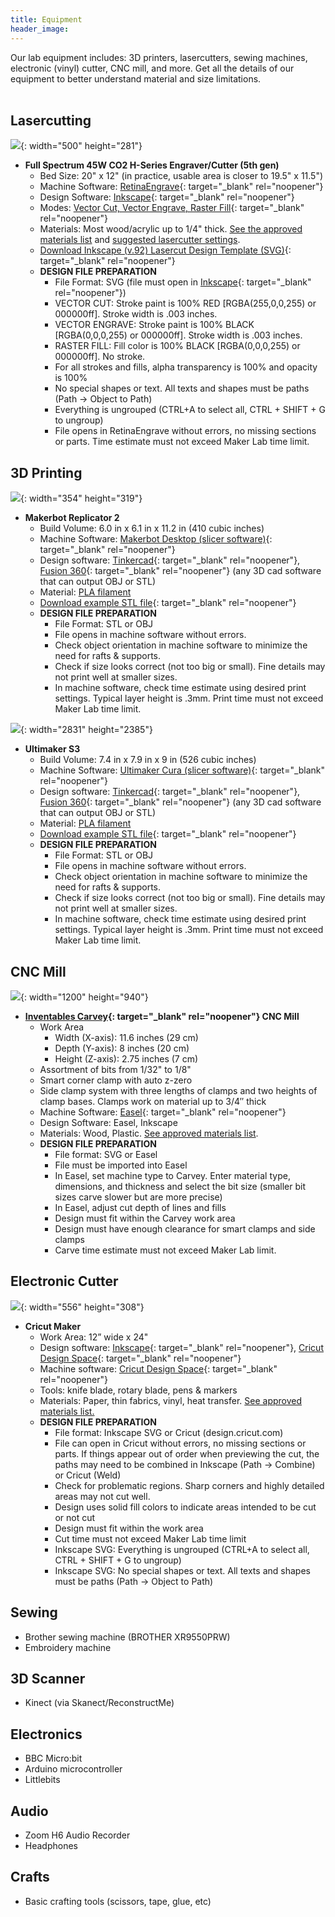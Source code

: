 ```yaml
---
title: Equipment
header_image:
---
```


Our lab equipment includes: 3D printers, lasercutters, sewing machines, electronic (vinyl) cutter, CNC mill, and more. Get all the details of our equipment to better understand material and size limitations.<br>&nbsp;

## Lasercutting

![](/uploads/equipment/full-spectrum-laser-h-series-20-x-12-laser-cutter-orig.jpg){: width="500" height="281"}

* **Full Spectrum 45W CO2 H-Series Engraver/Cutter (5th gen)**
  * Bed Size: 20" x 12" (in practice, usable area is closer to 19.5" x 11.5")
  * Machine Software: [RetinaEngrave](http://laser101.fslaser.com/RetinaEngrave){: target="_blank" rel="noopener"}
  * Design Software: [Inkscape](http://inkscape.org){: target="_blank" rel="noopener"}
  * Modes: [Vector Cut, Vector Engrave, Raster Fill](https://lasercuttingsheffield.wordpress.com/engraving-and-cutting/){: target="_blank" rel="noopener"}
  * Materials: Most wood/acrylic up to 1/4" thick. [See the approved materials list](materials#approved-lasercutter-materials) and [suggested lasercutter settings](materials#suggested-lasercutter-settings).
  * [Download Inkscape (v.92) Lasercut Design Template (SVG)](https://raw.githubusercontent.com/cplmakerlab/general/master/templates/cplmakerlab-lasercut-template-inkscape-v92.svg){: target="_blank" rel="noopener"}
  * **DESIGN FILE PREPARATION**
    * File Format: SVG (file must open in [Inkscape](http://inkscape.org/){: target="_blank" rel="noopener"})
    * VECTOR CUT: Stroke paint is 100% RED \[RGBA(255,0,0,255) or 000000ff\]. Stroke width is .003 inches.
    * VECTOR ENGRAVE: Stroke paint is 100% BLACK \[RGBA(0,0,0,255) or 000000ff\]. Stroke width is .003 inches.
    * RASTER FILL: Fill color is 100% BLACK \[RGBA(0,0,0,255) or 000000ff\]. No stroke.
    * For all strokes and fills, alpha transparency is 100% and opacity is 100%
    * No special shapes or text. All texts and shapes must be paths (Path -&gt; Object to Path)
    * Everything is ungrouped (CTRL+A to select all, CTRL + SHIFT + G to ungroup)
    * File opens in RetinaEngrave without errors, no missing sections or parts. Time estimate must not exceed Maker Lab time limit.&nbsp;

## 3D Printing

![](/uploads/equipment/makerbot-replicator-2-2-0.jpg){: width="354" height="319"}

* **Makerbot Replicator 2**
  * Build Volume: 6.0 in x 6.1 in x 11.2 in (410 cubic inches)
  * Machine Software: [Makerbot Desktop (slicer software)](https://support.makerbot.com/troubleshooting/makerbot-desktop-software/software-download/download_12190){: target="_blank" rel="noopener"}
  * Design software: [Tinkercad](http://tinkercad.com){: target="_blank" rel="noopener"}, [Fusion 360](https://www.autodesk.com/products/fusion-360/personal){: target="_blank" rel="noopener"} (any 3D cad software that can output OBJ or STL)
  * Material: [PLA filament](materials)
  * [Download example STL file](https://cdn.thingiverse.com/assets/94/00/bf/48/20/Harold-Washington-CPLMakerLab.stl){: target="_blank" rel="noopener"}
  * **DESIGN FILE PREPARATION**
    * File Format: STL or OBJ
    * File opens in machine software without errors.
    * Check object orientation in machine software to minimize the need for rafts & supports.
    * Check if size looks correct (not too big or small). Fine details may not print well at smaller sizes.
    * In machine software, check time estimate using desired print settings. Typical layer height is .3mm. Print time must not exceed Maker Lab time limit.&nbsp;

![](/uploads/equipment/ultimaker-s3-front.jpg){: width="2831" height="2385"}

* **Ultimaker S3**
  * Build Volume: 7.4 in x 7.9 in x 9 in (526 cubic inches)
  * Machine Software: [Ultimaker Cura (slicer software)](https://ultimaker.com/software/ultimaker-cura){: target="_blank" rel="noopener"}
  * Design software: [Tinkercad](http://tinkercad.com){: target="_blank" rel="noopener"}, [Fusion 360](https://www.autodesk.com/products/fusion-360/personal){: target="_blank" rel="noopener"} (any 3D cad software that can output OBJ or STL)
  * Material: [PLA filament](materials)
  * [Download example STL file](https://cdn.thingiverse.com/assets/94/00/bf/48/20/Harold-Washington-CPLMakerLab.stl){: target="_blank" rel="noopener"}
  * **DESIGN FILE PREPARATION**
    * File Format: STL or OBJ
    * File opens in machine software without errors.
    * Check object orientation in machine software to minimize the need for rafts & supports.
    * Check if size looks correct (not too big or small). Fine details may not print well at smaller sizes.
    * In machine software, check time estimate using desired print settings. Typical layer height is .3mm. Print time must not exceed Maker Lab time limit.&nbsp;

## CNC Mill

![](/uploads/equipment/carvey.jpg){: width="1200" height="940"}

* **[Inventables Carvey](https://www.inventables.com/technologies/carvey){: target="_blank" rel="noopener"} CNC Mill**
  * Work Area
    * Width (X-axis): 11.6 inches (29 cm)
    * Depth (Y-axis): 8 inches (20 cm)
    * Height (Z-axis): 2.75 inches (7 cm)
  * Assortment of bits from 1/32" to 1/8"
  * Smart corner clamp with auto z-zero
  * Side clamp system with three lengths of clamps and two heights of clamp bases. Clamps work on material up to 3/4″ thick
  * Machine Software: [Easel](https://easel.inventables.com){: target="_blank" rel="noopener"}
  * Design Software: Easel, Inkscape
  * Materials: Wood, Plastic. [See approved materials list](materials).
  * **DESIGN FILE PREPARATION**
    * File format: SVG or Easel
    * File must be imported into Easel
    * In Easel, set machine type to Carvey. Enter material type, dimensions, and thickness and select the bit size (smaller bit sizes carve slower but are more precise)
    * In Easel, adjust cut depth of lines and fills
    * Design must fit within the Carvey work area
    * Design must have enough clearance for smart clamps and side clamps
    * Carve time estimate must not exceed Maker Lab limit.

## Electronic Cutter

![](/uploads/equipment/cricut-maker.jpg){: width="556" height="308"}

* **Cricut Maker**
  * Work Area: 12” wide x 24"
  * Design software: [Inkscape](http://inkscape.org){: target="_blank" rel="noopener"}, [Cricut Design Space](http://design.cricut.com){: target="_blank" rel="noopener"}
  * Machine software: [Cricut Design Space](http://design.cricut.com){: target="_blank" rel="noopener"}
  * Tools: knife blade, rotary blade, pens & markers
  * Materials: Paper, thin fabrics, vinyl, heat transfer. [See approved materials list.](materials)
  * **DESIGN FILE PREPARATION**
    * File format: Inkscape SVG or Cricut (design.cricut.com)
    * File can open in Cricut without errors, no missing sections or parts. If things appear out of order when previewing the cut, the paths may need to be combined in Inkscape (Path -&gt; Combine) or Cricut (Weld)
    * Check for problematic regions. Sharp corners and highly detailed areas may not cut well.
    * Design uses solid fill colors to indicate areas intended to be cut or not cut
    * Design must fit within the work area
    * Cut time must not exceed Maker Lab time limit
    * Inkscape SVG: Everything is ungrouped (CTRL+A to select all, CTRL + SHIFT + G to ungroup)
    * Inkscape SVG: No special shapes or text. All texts and shapes must be paths (Path -&gt; Object to Path)

## Sewing

* Brother sewing machine (BROTHER XR9550PRW)
* Embroidery machine

## 3D Scanner

* Kinect (via Skanect/ReconstructMe)

## Electronics

* BBC Micro:bit
* Arduino microcontroller
* Littlebits

## Audio

* Zoom H6 Audio Recorder
* Headphones

## Crafts

* Basic crafting tools (scissors, tape, glue, etc)